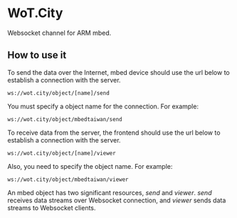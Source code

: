 # WoT.City

Websocket channel for ARM mbed.

## How to use it

To send the data over the Internet, mbed device should use the url below to establish a connection with the server.

```
ws://wot.city/object/[name]/send
```

You must specify a object name for the connection. For example:

```
ws://wot.city/object/mbedtaiwan/send
```

To receive data from the server, the frontend should use the url below to establish a connection with the server.

```
ws://wot.city/object/[name]/viewer
```

Also, you need to specify the object name. For example:

```
ws://wot.city/object/mbedtaiwan/viewer
```

An mbed object has two significant resources, *send* and *viewer*. *send* receives data streams over Websocket connection, and *viewer* sends data streams to Websocket clients.

